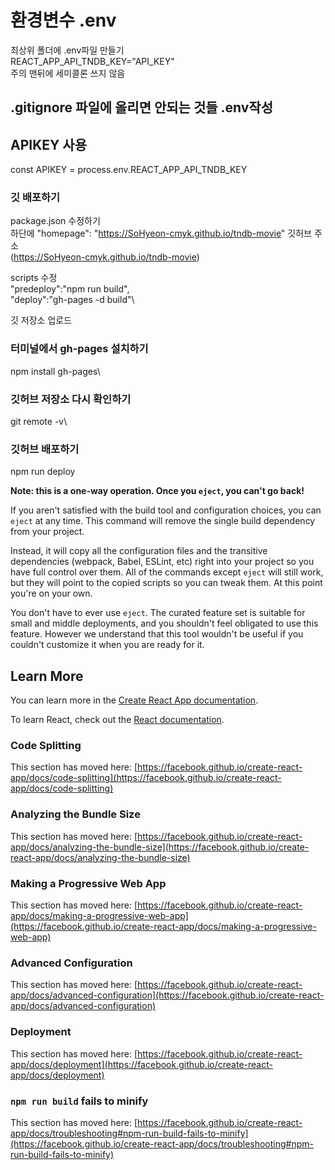 # 환경변수 .env

최상위 폴더에 .env파일 만들기\
REACT_APP_API_TNDB_KEY="API_KEY"\
주의 맨뒤에 세미콜론 쓰지 않음

## .gitignore 파일에 올리면 안되는 것들 .env작성



## APIKEY 사용
const APIKEY = process.env.REACT_APP_API_TNDB_KEY



### 깃 배포하기

package.json 수정하기 \
하단에 "homepage": "https://SoHyeon-cmyk.github.io/tndb-movie" 깃허브 주소\
(https://SoHyeon-cmyk.github.io/tndb-movie)

scripts 수정\
"predeploy":"npm run build",\
"deploy":"gh-pages -d build"\

깃 저장소 업로드

### 터미널에서 gh-pages 설치하기 

npm install gh-pages\


### 깃허브 저장소 다시 확인하기

git remote -v\


### 깃허브 배포하기
npm run deploy

**Note: this is a one-way operation. Once you `eject`, you can't go back!**

If you aren't satisfied with the build tool and configuration choices, you can `eject` at any time. This command will remove the single build dependency from your project.

Instead, it will copy all the configuration files and the transitive dependencies (webpack, Babel, ESLint, etc) right into your project so you have full control over them. All of the commands except `eject` will still work, but they will point to the copied scripts so you can tweak them. At this point you're on your own.

You don't have to ever use `eject`. The curated feature set is suitable for small and middle deployments, and you shouldn't feel obligated to use this feature. However we understand that this tool wouldn't be useful if you couldn't customize it when you are ready for it.

## Learn More

You can learn more in the [Create React App documentation](https://facebook.github.io/create-react-app/docs/getting-started).

To learn React, check out the [React documentation](https://reactjs.org/).

### Code Splitting

This section has moved here: [https://facebook.github.io/create-react-app/docs/code-splitting](https://facebook.github.io/create-react-app/docs/code-splitting)

### Analyzing the Bundle Size

This section has moved here: [https://facebook.github.io/create-react-app/docs/analyzing-the-bundle-size](https://facebook.github.io/create-react-app/docs/analyzing-the-bundle-size)

### Making a Progressive Web App

This section has moved here: [https://facebook.github.io/create-react-app/docs/making-a-progressive-web-app](https://facebook.github.io/create-react-app/docs/making-a-progressive-web-app)

### Advanced Configuration

This section has moved here: [https://facebook.github.io/create-react-app/docs/advanced-configuration](https://facebook.github.io/create-react-app/docs/advanced-configuration)

### Deployment

This section has moved here: [https://facebook.github.io/create-react-app/docs/deployment](https://facebook.github.io/create-react-app/docs/deployment)

### `npm run build` fails to minify

This section has moved here: [https://facebook.github.io/create-react-app/docs/troubleshooting#npm-run-build-fails-to-minify](https://facebook.github.io/create-react-app/docs/troubleshooting#npm-run-build-fails-to-minify)
